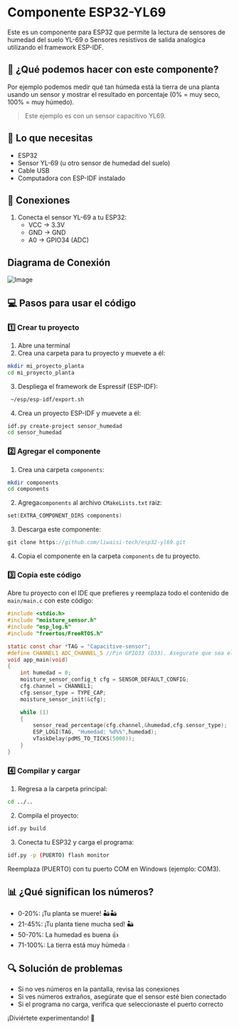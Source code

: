 # Componente ESP32-YL69
Este es un componente para ESP32 que permite la lectura de sensores de humedad del suelo YL-69 o Sensores resistivos de salida analogica utilizando el framework ESP-IDF.

## 🎯 ¿Qué podemos hacer con este componente?
Por ejemplo podemos medir qué tan húmeda está la tierra de una planta usando un sensor y mostrar el resultado en porcentaje (0% = muy seco, 100% = muy húmedo).

> Este ejemplo es con un sensor capacitivo YL69.

## 📝 Lo que necesitas
- ESP32
- Sensor YL-69 (u otro sensor de humedad del suelo)
- Cable USB
- Computadora con ESP-IDF instalado

## 🔧 Conexiones
1. Conecta el sensor YL-69 a tu ESP32:
   - VCC → 3.3V
   - GND → GND
   - A0 → GPIO34 (ADC)

## Diagrama de Conexión
![Image](https://github.com/user-attachments/assets/9ce73af3-a50f-49df-8227-d89850f0b594)

## 💻 Pasos para usar el código

### 1️⃣ Crear tu proyecto
1. Abre una terminal
2. Crea una carpeta para tu proyecto y muevete a él:
```bash
mkdir mi_proyecto_planta
cd mi_proyecto_planta
```
3. Despliega el framework de Espressif (ESP-IDF):
```bash
 ~/esp/esp-idf/export.sh
```
4. Crea un proyecto ESP-IDF y muevete a él:
```bash
idf.py create-project sensor_humedad
cd sensor_humedad
```

### 2️⃣ Agregar el componente
1. Crea una carpeta `components`:
```bash
mkdir components
cd components
```
2. Agrega`components` al archivo `CMakeLists.txt` raiz:
```c
set(EXTRA_COMPONENT_DIRS components)
```
3. Descarga este componente:
```c
git clone https://github.com/liwaisi-tech/esp32-yl69.git
```
4. Copia el componente en la carpeta `components` de tu proyecto.

### 3️⃣ Copia este código
Abre tu proyecto con el IDE que prefieres y reemplaza todo el contenido de `main/main.c` con este código:

```c
#include <stdio.h>
#include "moisture_sensor.h"
#include "esp_log.h"
#include "freertos/FreeRTOS.h"

static const char *TAG = "Capacitive-sensor";
#define CHANNEL1 ADC_CHANNEL_5 //Pin GPIO33 (D33). Asegurate que sea el pin que uses en la conexión fisica.
void app_main(void)
{
    int humedad = 0;
    moisture_sensor_config_t cfg = SENSOR_DEFAULT_CONFIG;
    cfg.channel = CHANNEL1;
    cfg.sensor_type = TYPE_CAP;
    moisture_sensor_init(&cfg); 

    while (1)
    {
        sensor_read_percentage(cfg.channel,&humedad,cfg.sensor_type);
        ESP_LOGI(TAG, "Humedad: %d%%",humedad);
        vTaskDelay(pdMS_TO_TICKS(5000));
    } 
}
```

### 4️⃣ Compilar y cargar
1. Regresa a la carpeta principal:
```bash
cd ../..
```

2. Compila el proyecto:
```bash
idf.py build
```

3. Conecta tu ESP32 y carga el programa:
```bash
idf.py -p (PUERTO) flash monitor
```

Reemplaza (PUERTO) con tu puerto COM en Windows (ejemplo: COM3).
## 📊 ¿Qué significan los números?
- 0-20%: ¡Tu planta se muere! 🏜️🏜️
- 21-45%: ¡Tu planta tiene mucha sed! 🏜️
- 50-70%: La humedad es buena 👍
- 71-100%: La tierra está muy húmeda 💧

## 🔍 Solución de problemas
- Si no ves números en la pantalla, revisa las conexiones
- Si ves números extraños, asegúrate que el sensor esté bien conectado
- Si el programa no carga, verifica que seleccionaste el puerto correcto

¡Diviértete experimentando! 🚀
